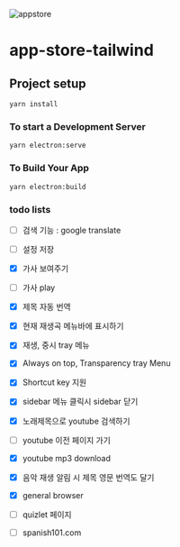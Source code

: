 ![appstore](https://user-images.githubusercontent.com/4316355/48569610-354ed300-e8d0-11e8-8fde-e1d5631528dd.png)

# app-store-tailwind

## Project setup
```
yarn install
```

### To start a Development Server
```
yarn electron:serve
```

### To Build Your App
```
yarn electron:build
```

### todo lists

- [ ] 검색 기능 : google translate
- [ ] 설정 저장
- [x] 가사 보여주기
- [ ] 가사 play
- [x] 제목 자동 번역
- [x] 현재 재생곡 메뉴바에 표시하기
- [x] 재생, 중시 tray 메뉴
- [x] Always on top, Transparency tray Menu
- [x] Shortcut key 지원
- [x] sidebar 메뉴 클릭시 sidebar 닫기
- [x] 노래제목으로 youtube 검색하기
- [ ] youtube 이전 페이지 가기
- [x] youtube mp3 download
- [x] 음악 재생 알림 시 제목 영문 번역도 달기
- [x] general browser
- [ ] quizlet 페이지
- [ ] spanish101.com

